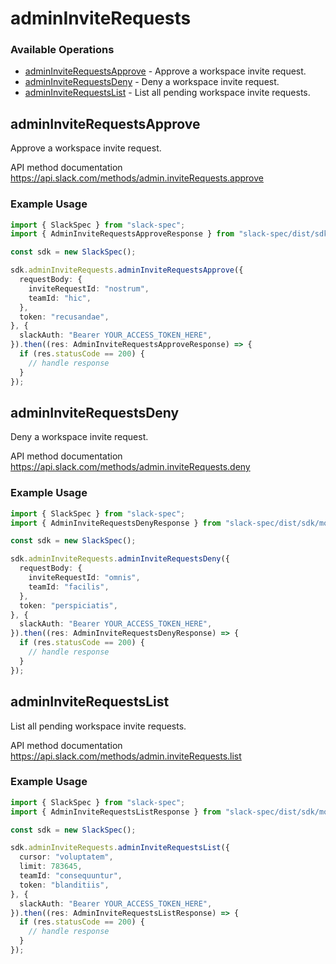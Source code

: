 # adminInviteRequests

### Available Operations

* [adminInviteRequestsApprove](#admininviterequestsapprove) - Approve a workspace invite request.
* [adminInviteRequestsDeny](#admininviterequestsdeny) - Deny a workspace invite request.
* [adminInviteRequestsList](#admininviterequestslist) - List all pending workspace invite requests.

## adminInviteRequestsApprove

Approve a workspace invite request.

API method documentation
<https://api.slack.com/methods/admin.inviteRequests.approve>

### Example Usage

```typescript
import { SlackSpec } from "slack-spec";
import { AdminInviteRequestsApproveResponse } from "slack-spec/dist/sdk/models/operations";

const sdk = new SlackSpec();

sdk.adminInviteRequests.adminInviteRequestsApprove({
  requestBody: {
    inviteRequestId: "nostrum",
    teamId: "hic",
  },
  token: "recusandae",
}, {
  slackAuth: "Bearer YOUR_ACCESS_TOKEN_HERE",
}).then((res: AdminInviteRequestsApproveResponse) => {
  if (res.statusCode == 200) {
    // handle response
  }
});
```

## adminInviteRequestsDeny

Deny a workspace invite request.

API method documentation
<https://api.slack.com/methods/admin.inviteRequests.deny>

### Example Usage

```typescript
import { SlackSpec } from "slack-spec";
import { AdminInviteRequestsDenyResponse } from "slack-spec/dist/sdk/models/operations";

const sdk = new SlackSpec();

sdk.adminInviteRequests.adminInviteRequestsDeny({
  requestBody: {
    inviteRequestId: "omnis",
    teamId: "facilis",
  },
  token: "perspiciatis",
}, {
  slackAuth: "Bearer YOUR_ACCESS_TOKEN_HERE",
}).then((res: AdminInviteRequestsDenyResponse) => {
  if (res.statusCode == 200) {
    // handle response
  }
});
```

## adminInviteRequestsList

List all pending workspace invite requests.

API method documentation
<https://api.slack.com/methods/admin.inviteRequests.list>

### Example Usage

```typescript
import { SlackSpec } from "slack-spec";
import { AdminInviteRequestsListResponse } from "slack-spec/dist/sdk/models/operations";

const sdk = new SlackSpec();

sdk.adminInviteRequests.adminInviteRequestsList({
  cursor: "voluptatem",
  limit: 783645,
  teamId: "consequuntur",
  token: "blanditiis",
}, {
  slackAuth: "Bearer YOUR_ACCESS_TOKEN_HERE",
}).then((res: AdminInviteRequestsListResponse) => {
  if (res.statusCode == 200) {
    // handle response
  }
});
```
